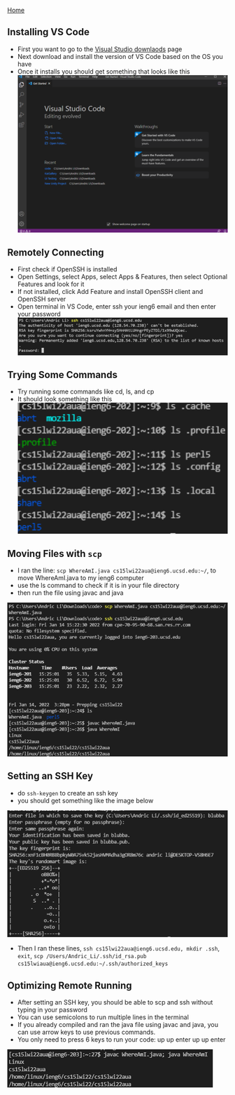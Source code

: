 [Home](https://arl009.github.io/cse15l-lab-reports/)
## Installing VS Code

* First you want to go to the [Visual Studio downlaods](https://code.visualstudio.com/download) page
* Next download and install the version of VS Code based on the OS you have
* Once it installs you should get something that looks like this
![Image](Image1.PNG)

## Remotely Connecting

* First check if OpenSSH is installed
* Open Settings, select Apps, select Apps & Features, then select Optional Features and look for it
* If not installed, click Add Feature and install OpenSSH client and OpenSSH server
* Open terminal in VS Code, enter ssh your ieng6 email and then enter your password
![Image](Imagesix.PNG)

## Trying Some Commands
* Try running some commands like cd, ls, and cp
* It should look something like this
![Image](Image3.PNG)

## Moving Files with `scp`
* I ran the line: `scp WhereAmI.java cs15lwi22aua@ieng6.ucsd.edu:~/`, to move WhereAmI.java to my ieng6 computer
* use the ls command to check if it is in your file directory
* then run the file using javac and java

![Image](imageseven.PNG)

## Setting an SSH Key
* do `ssh-keygen` to create an ssh key
* you should get something like the image below

![Image](image8.PNG)
* Then I ran these lines, `ssh cs15lwi22aua@ieng6.ucsd.edu, mkdir .ssh`, `exit`, `scp /Users/Andric_Li/.ssh/id_rsa.pub cs15lwiaua@ieng6.ucsd.edu:~/.ssh/authorized_keys`

## Optimizing Remote Running
* After setting an SSH key, you should be able to scp and ssh without typing in your password
* You can use semicolons to run multiple lines in the terminal
* If you already compiled and ran the java file using javac and java, you can use arrow keys to use previous commands.
* You only need to press 6 keys to run your code: up up enter up up enter

![Image](image9.PNG)

